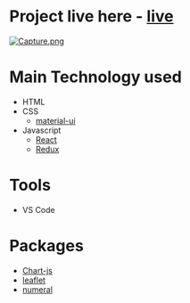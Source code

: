 # Project live here - [live](https://covid-tracker754.netlify.app/)

[![Capture.png](https://i.postimg.cc/wTGMTs5F/Capture.png)](https://postimg.cc/qz241q5C)

# Main Technology used 
  * HTML
  * CSS
    * [material-ui](https://material-ui.com/)
  * Javascript
    * [React](https://reactjs.org/)
    * [Redux](https://redux.js.org/)
    
# Tools
  * VS Code
  
# Packages
  * [Chart-js](https://www.chartjs.org/)
  * [leaflet](https://leafletjs.com/)
  * [numeral](http://numeraljs.com/)
